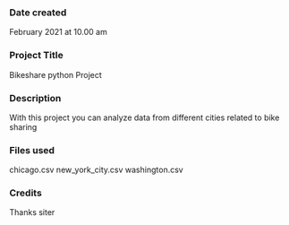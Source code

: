 ### Date created
February 2021 at 10.00 am

### Project Title
Bikeshare python Project

### Description
With this project you can analyze data from different cities related to bike sharing

### Files used
chicago.csv
new_york_city.csv
washington.csv

### Credits
Thanks siter
